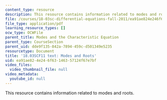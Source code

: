 ```yaml
---
content_type: resource
description: This resource contains information related to modes and roots.
file: /courses/18-03sc-differential-equations-fall-2011/ea91ae824e246f63146357124f67e7bf_MIT18_03SCF11_s12_4text.pdf
file_type: application/pdf
learning_resource_types: []
ocw_type: OCWFile
parent_title: Modes and the Characteristic Equation
parent_type: CourseSection
parent_uid: dde9f135-842a-7894-459c-d501349e5235
resourcetype: Document
title: '18.03SCF11 text: Modes and Roots'
uid: ea91ae82-4e24-6f63-1463-57124f67e7bf
video_files:
  video_thumbnail_file: null
video_metadata:
  youtube_id: null
---
```

This resource contains information related to modes and roots.